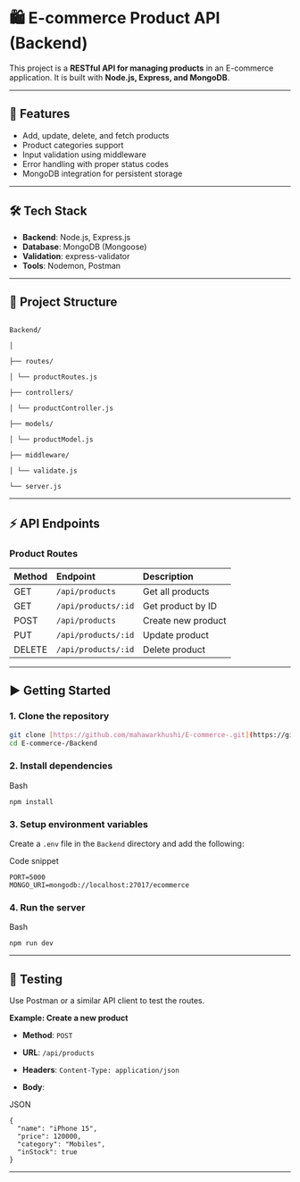 # 🛍️ E-commerce Product API (Backend)

This project is a **RESTful API for managing products** in an E-commerce application.
It is built with **Node.js, Express, and MongoDB**.

---

## 🚀 Features

- Add, update, delete, and fetch products
- Product categories support
- Input validation using middleware
- Error handling with proper status codes
- MongoDB integration for persistent storage

---

## 🛠️ Tech Stack

- **Backend**: Node.js, Express.js
- **Database**: MongoDB (Mongoose)
- **Validation**: express-validator
- **Tools**: Nodemon, Postman

---

## 📂 Project Structure


```

Backend/

│

├── routes/

│ └── productRoutes.js

├── controllers/

│ └── productController.js

├── models/

│ └── productModel.js

├── middleware/

│ └── validate.js

└── server.js

```

---

## ⚡ API Endpoints

### Product Routes

| Method | Endpoint              | Description        |
| :----- | :-------------------- | :----------------- |
| GET    | `/api/products`       | Get all products   |
| GET    | `/api/products/:id`   | Get product by ID  |
| POST   | `/api/products`       | Create new product |
| PUT    | `/api/products/:id`   | Update product     |
| DELETE | `/api/products/:id`   | Delete product     |

---

## ▶️ Getting Started

### 1. Clone the repository

```bash
git clone [https://github.com/mahawarkhushi/E-commerce-.git](https://github.com/mahawarkhushi/E-commerce-.git)
cd E-commerce-/Backend

```

### 2. Install dependencies

Bash

```
npm install

```

### 3. Setup environment variables

Create a `.env` file in the `Backend` directory and add the following:

Code snippet

```
PORT=5000
MONGO_URI=mongodb://localhost:27017/ecommerce

```

### 4. Run the server

Bash

```
npm run dev

```

----------

## 🧪 Testing

Use Postman or a similar API client to test the routes.

**Example: Create a new product**

-   **Method**: `POST`
    
-   **URL**: `/api/products`
    
-   **Headers**: `Content-Type: application/json`
    
-   **Body**:
    

JSON

```
{
  "name": "iPhone 15",
  "price": 120000,
  "category": "Mobiles",
  "inStock": true
}

```

----------

